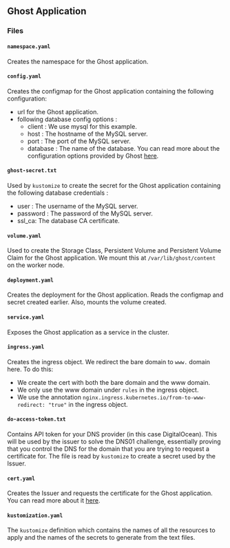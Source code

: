 ## Ghost Application 

### Files 

#### `namespace.yaml` 
Creates the namespace for the Ghost application.

#### `config.yaml`
Creates the configmap for the Ghost application containing the following configuration:
- url for the Ghost application. 
- following database config options : 
  - client : We use mysql for this example.
  - host : The hostname of the MySQL server.
  - port : The port of the MySQL server.
  - database : The name of the database. 
You can read more about the configuration options provided by Ghost [here](https://ghost.org/docs/config/).

#### `ghost-secret.txt`
Used by `kustomize` to create the secret for the Ghost application containing the following database credentials : 
- user : The username of the MySQL server.
- password : The password of the MySQL server.
- ssl_ca: The database CA certificate.

#### `volume.yaml`
Used to create the Storage Class, Persistent Volume and Persistent Volume Claim for the Ghost application. We mount this at `/var/lib/ghost/content` on the worker node.

#### `deployment.yaml`
Creates the deployment for the Ghost application. Reads the configmap and secret created earlier. Also, mounts the volume created.

#### `service.yaml`
Exposes the Ghost application as a service in the cluster.

#### `ingress.yaml`
Creates the ingress object. We redirect the bare domain to `www.` domain here. To do this: 
- We create the cert with both the bare domain and the www domain.
- We only use the www domain under `rules` in the ingress object.
- We use the annotation `nginx.ingress.kubernetes.io/from-to-www-redirect: "true"` in the ingress object.

#### `do-access-token.txt`
Contains API token for your DNS provider (in this case DigitalOcean). This will be used by the issuer to solve the DNS01 challenge, essentially proving that you control the DNS for the domain that you are trying to request a certificate for. The file is read by `kustomize` to create a secret used by the Issuer.

#### `cert.yaml`
Creates the Issuer and requests the certificate for the Ghost application. You can read more about it [here](https://cert-manager.io/docs/).

#### `kustomization.yaml`
The `kustomize` definition which contains the names of all the resources to apply and the names of the secrets to generate from the text files.
